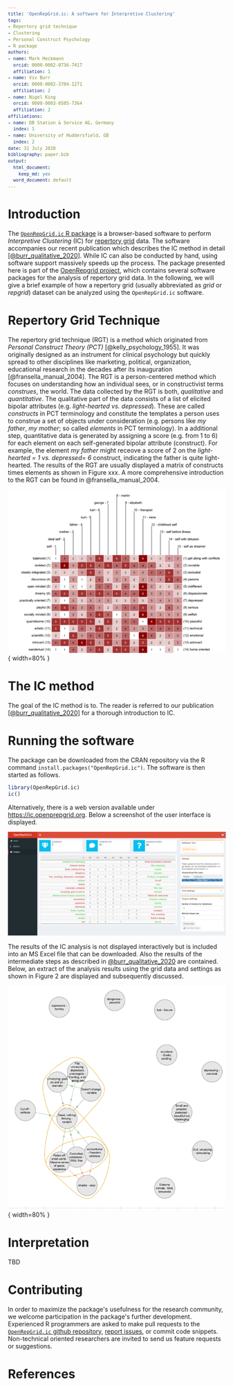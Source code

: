 ```yaml
---
title: 'OpenRepGrid.ic: A software for Interpretive Clustering'
tags:
- Repertory grid technique
- Clustering
- Personal Construct Psychology
- R package
authors:
- name: Mark Heckmann
  orcid: 0000-0002-0736-7417
  affiliation: 1
- name: Viv Burr
  orcid: 0000-0002-3784-1271
  affiliation: 2
- name: Nigel King
  orcid: 0000-0003-0585-7364
  affiliation: 2
affiliations:
- name: DB Station & Service AG, Germany
  index: 1
- name: University of Huddersfield, GB
  index: 2
date: 31 July 2020
bibliography: paper.bib
output:
  html_document:
    keep_md: yes
  word_document: default
---
```


<style type="text/css">
code.r{
  font-size: 12px;
}
pre {
  font-size: 12px
}
</style>




  
# Introduction

The [`OpenRepGrid.ic` R package](https://cran.r-project.org/web/packages/OpenRepGrid.ic/index.html) is a browser-based software to perform *Interpretive Clustering* (IC) for [repertory grid](https://en.wikipedia.org/wiki/Repertory_grid) data. The software accompanies our recent publication which describes the IC method in detail [[@burr_qualitative_2020]](https://doi.org/10.1080/14780887.2020.1794088). While IC can also be conducted by hand, using software support massively speeds up the process. The package presented here is part of the [OpenRepgrid project](http://openrepgrid.org/), which contains several software packages for the analysis of repertory grid data. In the following, we will give a brief example of how a repertory grid (usually abbreviated as *grid* or *repgrid*) dataset can be analyzed using the `OpenRepGrid.ic` software.  


# Repertory Grid Technique 

The repertory grid technique (RGT) is a method which originated from *Personal Construct Theory (PCT)* [@kelly_psychology_1955]. It was originally designed as an instrument for clinical psychology but quickly spread to other disciplines like marketing, political, organization, educational research in the decades after its inauguration [@fransella_manual_2004]. The RGT is a person-centered method which focuses on understanding how an individual sees, or in constructivist terms *construes*, the world. The data collected by the RGT is both, *qualitative* and *quantitative*. The qualitative part of the data consists of a list of elicited bipolar attributes (e.g. *light-hearted vs. depressed*). These are called *constructs* in PCT terminology and constitute the templates a person uses to construe a set of objects under consideration (e.g. persons like *my father*, *my mother*; so called *elements* in PCT terminology). In a additional step, quantitative data is generated by assigning a score (e.g. from 1 to 6) for each element on each self-generated bipolar attribute (construct). For example, the element *my father* might receove a score of 2 on the *light-hearted = 1 vs. depressed= 6* construct, indicating the father is quite light-hearted. The results of the RGT are usually displayed a matrix of constructs times elements as shown in Figure xxx. A more comprehensive introduction to the RGT can be found in  @fransella_manual_2004.


![**Figure 1.** Example of a repertory grid dataset.](img/01-bertin.png){ width=80% }


# The IC method

The goal of the IC method is to. The reader is referred to our publication [[@burr_qualitative_2020]](https://doi.org/10.1080/14780887.2020.1794088) for a thorough introduction to IC. 


# Running the software

The package can be downloaded from the CRAN repository via the R command `install.packages("OpenRepGrid.ic")`. The software is then started as follows.


```r
library(OpenRepGrid.ic)
ic()
```

Alternatively, there is a web version available under https://ic.openprepgrid.org. Below a screenshot of the user interface is displayed.

![**Figure 2.** Screenshot of the software.](img/02-screenshot.png)

The results of the IC analysis is not displayed interactively but is included into an MS Excel file that can be downloaded. Also the results of the intermediate steps as described in [@burr_qualitative_2020](https://doi.org/10.1080/14780887.2020.1794088) are contained. Below, an extract of the analysis results using the grid data and settings as shown in Figure 2 are displayed and subsequently discussed.

![**Figure 3.** Results of IC method.](img/03-analysis-result.png){ width=80% }


# Interpretation

TBD


# Contributing

In order to maximize the package's usefulness for the research community, we welcome participation in the package's further development. Experienced R programmers are asked to make pull requests to the [`OpenRepGrid.ic` github repository](https://github.com/markheckmann/OpenRepGrid.ic), [report issues](https://github.com/markheckmann/OpenRepGrid.ic/issues), or commit code snippets. Non-technical oriented researchers  are invited to send us feature requests or suggestions. 


# References


